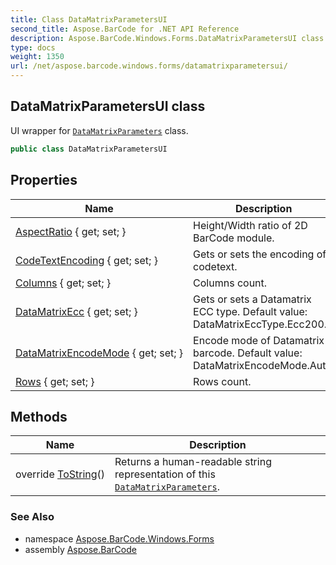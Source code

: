 ```yaml
---
title: Class DataMatrixParametersUI
second_title: Aspose.BarCode for .NET API Reference
description: Aspose.BarCode.Windows.Forms.DataMatrixParametersUI class. UI wrapper for DataMatrixParameters class
type: docs
weight: 1350
url: /net/aspose.barcode.windows.forms/datamatrixparametersui/
---
```

## DataMatrixParametersUI class

UI wrapper for [`DataMatrixParameters`](../../aspose.barcode.generation/datamatrixparameters/) class.

```csharp
public class DataMatrixParametersUI
```

## Properties

| Name | Description |
| --- | --- |
| [AspectRatio](../../aspose.barcode.windows.forms/datamatrixparametersui/aspectratio/) { get; set; } | Height/Width ratio of 2D BarCode module. |
| [CodeTextEncoding](../../aspose.barcode.windows.forms/datamatrixparametersui/codetextencoding/) { get; set; } | Gets or sets the encoding of codetext. |
| [Columns](../../aspose.barcode.windows.forms/datamatrixparametersui/columns/) { get; set; } | Columns count. |
| [DataMatrixEcc](../../aspose.barcode.windows.forms/datamatrixparametersui/datamatrixecc/) { get; set; } | Gets or sets a Datamatrix ECC type. Default value: DataMatrixEccType.Ecc200. |
| [DataMatrixEncodeMode](../../aspose.barcode.windows.forms/datamatrixparametersui/datamatrixencodemode/) { get; set; } | Encode mode of Datamatrix barcode. Default value: DataMatrixEncodeMode.Auto. |
| [Rows](../../aspose.barcode.windows.forms/datamatrixparametersui/rows/) { get; set; } | Rows count. |

## Methods

| Name | Description |
| --- | --- |
| override [ToString](../../aspose.barcode.windows.forms/datamatrixparametersui/tostring/)() | Returns a human-readable string representation of this [`DataMatrixParameters`](../../aspose.barcode.generation/datamatrixparameters/). |

### See Also

* namespace [Aspose.BarCode.Windows.Forms](../../aspose.barcode.windows.forms/)
* assembly [Aspose.BarCode](../../)


